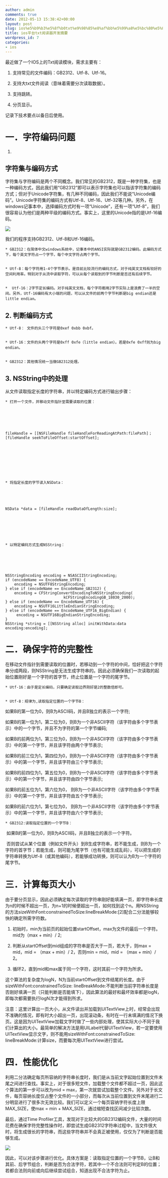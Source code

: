 ```yaml
---
author: admin
comments: true
date: 2012-05-13 15:38:42+00:00
layout: post
slug: ios%e5%b9%b3%e5%8f%b0txt%e9%98%85%e8%af%bb%e5%99%a8%e5%bc%80%e5%8f%91%e6%91%98%e8%a6%81
title: ios平台txt阅读器开发摘要
wordpress_id: 7
categories:
- ios
---
```


最近做了一个IOS上的Txt阅读模块，需求主要有：



	
  1. 支持常见的文件编码：GB2312、Utf-8、Utf-16。

	
  2. 支持大txt文件阅读（意味着需要分次读取数据）。

	
  3. 支持跳转。

	
  4. 分页显示。


记录下技术要点以备日后使用。


# 一．字符编码问题





	
  1. 


## 字符集与编码方式







字符集与字符编码是两个不同概念。我们常见的GB2312，既是一种字符集，也是一种编码方式，因此我们用“GB2312”即可以表示字符集也可以指该字符集的编码方式；但对于Unicode字符集，有几种不同编码，因此我们不能说“Unicode编码”。Unicode字符集的编码方式有Utf-8、Utf-16、Utf-32等几种。另外，在windows记事本中，选择编码方式时有一项“Unicode”，还有一项“Utf-8”，我们很容易认为他们是两种平级的编码方式。事实上，这里的Unicode指的是Utf-16编码。




[![](http://liu-nan.com/wp-content/uploads/2012/05/1-300x97.png)](http://liu-nan.com/wp-content/uploads/2012/05/1.png)




我们的程序支持GB2312、Utf-8和Utf-16编码。







	
    * GB2312：在简体中文windows系统中，记事本中的ANSI实际就是GB2312编码。此编码方式下，每个英文字符占一个字节，每个中文字符占两个字节。

	
    * Utf-8：每个字符用1-4个字节表示。是目前比较流行的编码方式，对于纯英文文档有较好的空间利用率。特别对于从流中读取字符，可以从每个读取到的字节判断是否还有后续字节。

	
    *  Utf-16：2字节定长编码。对于纯英文文档，每个字符都用2字节实际上是浪费了一半的空间。另外，Utf-16编码有大小端的问题，可以从文件的前两个字节判断是big endian还是little endian。





## 2. 判断编码方式






	
    * Utf-8： 文件的头三个字符是0xef 0xbb 0xbf。

	
    * Utf-16：文件的头两个字符是0xff 0xfe（little endian）。若是0xfe 0xff则为big endian。

	
    * GB2312：其他情况统一当做GB2312处理。





## 3. NSString中的处理




从文件读取指定长度的字符串，并以特定编码方式进行输出步骤：







	
    * 打开一个文件，并移动文件指针至需要读取的位置：




    
    
    fileHandle = [[NSFileHandle fileHandleForReadingAtPath:filePath]；
    [fileHandle seekToFileOffset:startOffset];
    







	
    * 将指定长度的字节读入NSData：




    
    NSData *data = [fileHandle readDataOfLength:size];






	
    * 以特定编码方式生成NSString：




    
    
    NSStringEncoding encoding = NSASCIIStringEncoding;
    if (encodeName == EncodeName_UTF8) {
        encoding = NSUTF8StringEncoding;
    } else if (encodeName == EncodeName_GB2312) {
        encoding = CFStringConvertEncodingToNSStringEncoding(
                              kCFStringEncodingGB_18030_2000);
    } else if (encodeName == EncodeName_UTF16) {
        encoding = NSUTF16LittleEndianStringEncoding;
    } else if (encodeName == EncodeName_UTF16_BigEndian) {
         encoding = NSUTF16BigEndianStringEncoding;
    }
    NSString *string = [[NSString alloc] initWithData:data encoding:encoding];
    




# 二．确保字符的完整性




在移动文件指针到需要读取的位置时，若移动到一个字符的中间，恰好把这个字符串分成两段，则NSString是无法生成字符串的。因此必须确保我们一次读取的起始位置刚好是一个字符的首字节，终止位置是一个字符的尾字节。







	
    * Utf-16：由于是定长编码，只要确定读取边界刚好是2的整数倍即可。

	
    * Utf-8：规律为,读取指定位置的一个字节B：





如果B的第一位为0，则B为ASCII码，并且B独立的表示一个字符;




如果B的第一位为1，第二位为0，则B为一个非ASCII字符（该字符由多个字节表示）中的一个字节，并且不为字符的第一个字节编码;




如果B的前两位为1，第三位为0，则B为一个非ASCII字符（该字符由多个字节表示）中的第一个字节，并且该字符由两个字节表示;




如果B的前三位为1，第四位为0，则B为一个非ASCII字符（该字符由多个字节表示）中的第一个字节，并且该字符由三个字节表示;




如果B的前四位为1，第五位为0，则B为一个非ASCII字符（该字符由多个字节表示）中的第一个字节，并且该字符由四个字节表示;




如果B的前五位为1，第六位为0， 则B为一个非ASCII字符（该字符由多个字节表示）中的第一个字节，并且该字符由五个字节表示;




如果B的前六位为1，第七位为0， 则B为一个非ASCII字符（该字符由多个字节表示）中的第一个字节，并且该字符由六个字节表示;







	
    * GB2312:读取指定位置的一个字节B：





 如果B的第一位为0，则B为ASCII码，并且B独立的表示一个字符。




 否则尝试从某个位置（例如文件开头）到B生成字符串，若不能生成，则B为一个字符的首字节；若能生成，则可能为尾字节（也有可能生成乱码），可以把生成的字符串转换为Utf-8（或其他编码），若能够成功转换，则可以认为B为一个字符的尾字节。





# 三．计算每页大小




由于要分页显示，因此必须确定每次读取的字符串刚好能填满一页，即字符串长度为n的时候不超出一页，为n+1的时候便超出一页，如何找到这个n。用NSString的方法sizeWithFont:constrainedToSize:lineBreakMode:[2]配合二分法能够较快的确定所需字符数。






	
  1. 初始时，min为当前页的起始位置startOffset，max为文件的最后一个字符。mid为（max + min）/ 2;

	
  2. 判断从startOffset到mid组成的字符串是否大于一页，若大于，则max = mid，mid = （max + min）/ 2，否则min = mid，mid = （max + min）/ 2。

	
  3. 循环2，直到mid和max属于同一个字符，这时其前一个字符为所求。




这个算法的复杂度为logN，N为当前startOffset到文件结尾的长度。由于sizeWithFont:constrainedToSize: lineBreakMode:不能判断当前字符串长度是否刚好填满一页（只能判断是否能填下），因此算法的最好和最坏效率都是logN，即每次都需要执行logN次才能得到所求。




注意：这里计算出一页大小，从文件读出并加载到UITextView上时，经常会出现不准确的情况，即有时大小超出一页，出现滚动条，有时在一行未填满的情况下换页。这是因为UITextView加载文字时做了一些内部处理，使其实际大小不同于我们计算出的大小。最简单的解决方法是用UILabel代替UITextView，若一定要使用UITextView显示文字，则不能用sizeWithFont:constrainedToSize: lineBreakMode:计算size，而要每次用UITextView进行尝试。





# 四．性能优化




利用二分法确定每页所容纳的字符串长度时，我们是从当前文字起始位置到文件末尾之间进行查找。事实上，对于很多短文件，加载整个文件都不超过一页，因此这个算法的第一步可以改为mid = max，第一次就尝试加载整个文件。另外对于长文件，每页容纳长度仅占整个文件的一小部分，而每次从当前位置到文件末尾进行二分明显进行了很多次无效比较。我们可以定义一个每页容纳字符长度上限MAX_SIZE，使max = min + MAX_SIZE，通过缩短查找区间减少比较次数。




最后，通过Time Profiler工具，发现对于比较大的GB2312编码文件，大量的时间花费在确保字符完整性操作时，即尝试生成GB2312字符串过程中，当文件很大时，将生成很长的字符串，而这些字符串并不会真正被使用，仅仅为了判断是否能够生成。




[![](http://liu-nan.com/wp-content/uploads/2012/05/2-300x45.png)](http://liu-nan.com/wp-content/uploads/2012/05/2.png)




因此，可以对该步骤进行优化。具体方案是：读取指定位置的一个字节B，让B和其前、后字节组合，判断是否为合法字符，若其中一个不合法则可判定B的位置；若都合法则向前或向后继续尝试组合，知道出现不合法字符为止。
